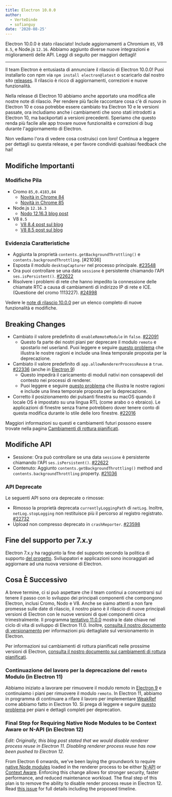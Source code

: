 ```yaml
---
title: Electron 10.0.0
author:
  - VerteDinde
  - sofianguy
date: '2020-08-25'
---
```


Electron 10.0.0 è stato rilasciato! Include aggiornamenti a Chromium `85`, V8 `8.5`, e Node.js `12.16`. Abbiamo aggiunto diverse nuove integrazioni e miglioramenti delle API. Leggi di seguito per maggiori dettagli!

---

Il team Electron è entusiasta di annunciare il rilascio di Electron 10.0.0! Puoi installarlo con npm via `npm install electron@latest` o scaricarlo dal nostro sito [releases](https://electronjs.org/releases/stable). Il rilascio è ricco di aggiornamenti, correzioni e nuove funzionalità.

Nella release di Electron 10 abbiamo anche apportato una modifica alle nostre note di rilascio. Per rendere più facile raccontare cosa c'è di nuovo in Electron 10 e cosa potrebbe essere cambiato tra Electron 10 e le versioni passate, ora includiamo anche i cambiamenti che sono stati introdotti a Electron 10, ma backportati a versioni precedenti. Speriamo che questo renda più facile alle app trovare nuove funzionalità e correzioni di bug durante l'aggiornamento di Electron.

Non vediamo l'ora di vedere cosa costruisci con loro! Continua a leggere per dettagli su questa release, e per favore condividi qualsiasi feedback che hai!

## Modifiche Importanti

### Modifiche Pila

* Cromo `85,0.4183,84`
    * [Novità in Chrome 84](https://developers.google.com/web/updates/2020/07/nic84)
    * [Novità in Chrome 85](https://chromereleases.googleblog.com/2020/08/stable-channel-update-for-desktop_25.html)
* Node.js `12.16.3`
    * [Nodo 12.16.3 blog post](https://nodejs.org/en/blog/release/v12.16.3/)
* V8 `8.5`
    * [V8 8.4 post sul blog](https://v8.dev/blog/v8-release-84)
    * [V8 8.5 post sul blog](https://v8.dev/blog/v8-release-85)

### Evidenzia Caratteristiche

* Aggiunta la proprietà `contents.getBackgroundThrottling()` e `contents.backgroundThrottling`. [#21036]
* Esposta il modulo `desktopCapturer` nel processo principale. [#23548](https://github.com/electron/electron/pull/23548)
* Ora puoi controllare se una data `sessione` è persistente chiamando l'API `ses.isPersistent()`. [#22622](https://github.com/electron/electron/pull/22622)
* Risolvere i problemi di rete che hanno impedito la connessione delle chiamate RTC a causa di cambiamenti di indirizzo IP di rete e ICE. (Questione del cromo 1113227). [#24998](https://github.com/electron/electron/pull/24998)

Vedere le [note di rilascio 10.0.0](https://github.com/electron/electron/releases/tag/v10.0.0) per un elenco completo di nuove funzionalità e modifiche.

## Breaking Changes

* Cambiato il valore predefinito di `enableRemoteModule` in `false`. [#22091](https://github.com/electron/electron/pull/22091)
    * Questo fa parte dei nostri piani per deprecare il modulo `remoto` e spostarlo nel userland. Puoi leggere e seguire [questo problema](https://github.com/electron/electron/issues/21408) che illustra le nostre ragioni e include una linea temporale proposta per la deprecazione.
* Cambiato il valore predefinito di `app.allowRendererProcessReuse` a `true`. [#22336](https://github.com/electron/electron/pull/22336) (anche in [Electron 9](https://github.com/electron/electron/pull/22401))
   * Questo impedirà il caricamento di moduli nativi non consapevoli del contesto nei processi di renderer.
   * Puoi leggere e seguire [questo problema](https://github.com/electron/electron/issues/18397) che illustra le nostre ragioni e include una linea temporale proposta per la deprecazione.
* Corretto il posizionamento dei pulsanti finestra su macOS quando il locale OS è impostato su una lingua RTL (come arabo o o ebraico). Le applicazioni di finestre senza frame potrebbero dover tenere conto di questa modifica durante lo stile delle loro finestre. [#22016](https://github.com/electron/electron/pull/22016)

Maggiori informazioni su questi e cambiamenti futuri possono essere trovate nella pagina [Cambiamenti di rottura pianificati](https://github.com/electron/electron/blob/master/docs/breaking-changes.md).

## Modifiche API

* Sessione: Ora può controllare se una data `sessione` è persistente chiamando l'API `ses.isPersistent()`. [#22622](https://github.com/electron/electron/pull/22622)
* Contenuto: Aggiunto `contents.getBackgroundThrottling()` method and `contents.backgroundThrottling` property. [#21036](https://github.com/electron/electron/pull/21036)

### API Deprecate

Le seguenti API sono ora deprecate o rimosse:

* Rimosso la proprietà deprecata `currentlyLoggingPath` di `netLog`. Inoltre, `netLog.stopLogging` non restituisce più il percorso al registro registrato. [#22732](https://github.com/electron/electron/pull/22732)
* Upload non compresso deprecato in `crashReporter`. [#23598](https://github.com/electron/electron/pull/23598)

## Fine del supporto per 7.x.y

Electron 7.x.y ha raggiunto la fine del supporto secondo la politica di supporto [del progetto](https://electronjs.org/docs/tutorial/support#supported-versions). Sviluppatori e applicazioni sono incoraggiati ad aggiornare ad una nuova versione di Electron.

## Cosa È Successivo

A breve termine, ci si può aspettare che il team continui a concentrarsi sul tenere il passo con lo sviluppo dei principali componenti che compongono Electron, inclusi Cromo, Nodo e V8. Anche se siamo attenti a non fare promesse sulle date di rilascio, il nostro piano è il rilascio di nuove principali versioni di Electron con le nuove versioni di quei componenti circa trimestralmente. Il programma [tentativo 11.0.0](https://electronjs.org/docs/tutorial/electron-timelines) mostra le date chiave nel ciclo di vita di sviluppo di Electron 11.0. Inoltre, [consulta il nostro documento di versionamento](https://electronjs.org/docs/tutorial/electron-versioning) per informazioni più dettagliate sul versionamento in Electron.

Per informazioni sui cambiamenti di rottura pianificati nelle prossime versioni di Electron, [consulta il nostro documento sui cambiamenti di rottura pianificati](https://github.com/electron/electron/blob/master/docs/breaking-changes.md).

### Continuazione del lavoro per la deprecazione del `remoto` Modulo (in Electron 11)
Abbiamo iniziato a lavorare per rimuovere il modulo remoto in [Electron 9](https://www.electronjs.org/blog/electron-9-0) e continuiamo i piani per rimuovere il modulo `remoto`. In Electron 11, abbiamo in programma di continuare a rifare il lavoro per implementare [WeakRef](https://v8.dev/features/weak-references) come abbiamo fatto in Electron 10. Si prega di leggere e seguire [questo problema](https://github.com/electron/electron/issues/21408) per piani e dettagli completi per deprecation.

### Final Step for Requiring Native Node Modules to be Context Aware or N-API (in Electron 12)
_Edit: Originally, this blog post stated that we would disable renderer process reuse in Electron 11. Disabling renderer process reuse has now been pushed to Electron 12._

From Electron 6 onwards, we've been laying the groundwork to require [native Node modules](https://nodejs.org/api/addons.html) loaded in the renderer process to be either [N-API](https://nodejs.org/api/n-api.html) or [Context Aware](https://nodejs.org/api/addons.html#addons_context_aware_addons). Enforcing this change allows for stronger security, faster performance, and reduced maintenance workload. The final step of this plan is to remove the ability to disable render process reuse in Electron 12. Read [this issue](https://github.com/electron/electron/issues/18397) for full details including the proposed timeline.
